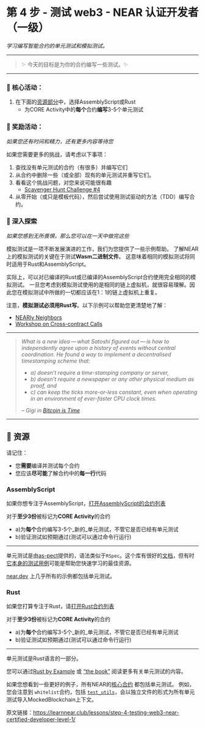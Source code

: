 # 第 4 步 - 测试 web3 - NEAR 认证开发者（一级）

_学习编写智能合约的单元测试和模拟测试。_

--------
> :sparkles: 今天的目标是为你的合约编写一些测试。:sparkles: 
--------

### :green_book: 核心活动：
1. 在下面的[资源部分](https://learnnear.club/lessons/step-4-testing-web3-near-certified-developer-level-1/#-Resources)中，选择AssemblyScript或Rust
   * 为CORE Activity中的**每个**合约**编写**3-5个单元测试

### :blue_book: 奖励活动：
_如果您还有时间和精力，还有更多内容等待您_

如果您需要更多的挑战，请考虑以下事项：

1. 查找没有单元测试的合约（有很多）并编写它们
2. 从合约中删除一些（或全部）现有的单元测试并重写它们。
3. 看看这个挑战问题，对您来说可能很有趣
   * [Scavenger Hunt Challenge #4](https://hackmd.io/@nearly-learning/hunt-04)
4. 从零开始（或只是模板代码），然后尝试使用测试驱动的方法（TDD）编写合约。


### :orange_book: 深入探索
_如果您感到无所畏惧，那么您可以在一天中做完这些_

模拟测试是一项不断发展演进的工作，我们为您提供了一些示例帮助。 了解NEAR上的模拟测试的关键在于测试**Wasm二进制文件**。 这意味着相同的模拟测试将同时适用于Rust和AssemblyScript。

实际上，可以对已编译的Rust或已编译的AssemblyScript合约使用完全相同的模拟测试。 一旦您考虑到模拟测试使用的是相同的链上虚拟机，就很容易理解。因此您在模拟测试中所做的一切都应该在1：1的链上虚拟机上重复。

注意，**模拟测试必须用Rust写**。以下示例可以帮助您更清楚地了解：

* [NEARly Neighbors](https://learn-near.github.io/nearly-neighbors) 
* [Workshop on Cross-contract Calls](https://bit.ly/near-xcc) 

---

> _What is a new idea — what Satoshi figured out — is how to independently agree upon a history of events without central coordination. He found a way to implement a decentralised timestamping scheme that:_
> 
> - _a) doesn’t require a time-stamping company or server,_
> - _b) doesn’t require a newspaper or any other physical medium as proof, and_
> - _c) can keep the ticks more-or-less constant, even when operating in an environment of ever-faster CPU clock times._
> 
> – _Gigi in [Bitcoin is Time](https://dergigi.com/2021/01/14/bitcoin-is-time/)_
>

---

## :dart: 资源

请记住：

* 您**需要**编译并测试每个合约
* 您应该**尽可能**了解合约中的**每一行**代码

### AssemblyScript

如果你想专注于AssemblyScript，[打开AssemblyScript的合约列表](https://airtable.com/shrG4kGx80F55usI4)

对于**至少3份**被标记为**CORE Activity**的合约

- a)为**每个**合约编写3-5个_新的_单元测试，不管它是否已经有单元测试
- b)验证测试如预期通过(测试可以通过命令行运行)

---

单元测试是由[as-pect](https://github.com/jtenner/as-pect)提供的，语法类似于`RSpec`。这个库有很好的[文档](https://tenner-joshua.gitbook.io/as-pect/)，但有时[它本身的测试用例](https://github.com/jtenner/as-pect/tree/master/packages/assembly/assembly/__tests__)可能是帮助您快速学习的最佳资源。

[near.dev](https://examples.near.org/) 上几乎所有的示例都包括单元测试。
 

### Rust

如果您打算专注于Rust，请[打开Rust合约列表](https://airtable.com/shrY5TMWP96L9wSyP/tblm1quryzSbqBzCK)

对于**至少3份**被标记为**CORE Activity**的合约

- a)为**每个**合约编写3-5个_新的_单元测试，不管它是否已经有单元测试
- b)验证测试如预期通过(测试可以通过命令行运行)

---

单元测试是Rust语言的一部分。

您可以通过[Rust by Example](https://doc.rust-lang.org/rust-by-example/testing/unit_testing.html) 或 [“the book”](https://doc.rust-lang.org/book/ch11-01-writing-tests.html) 阅读更多有关单元测试的内容。

如果您想看到一些更好的例子，所有NEAR的[核心合约](https://github.com/near/core-contracts) 都包括单元测试。 例如，您会注意到 `whitelist`合约，包括 [`test_utils`](https://github.com/near/core-contracts/blob/master/whitelist/src/tests/test_utils.rs#L21)，会以独立文件的形式为所有单元测试导入MockedBlockchain上下文。

原文链接：https://learnnear.club/lessons/step-4-testing-web3-near-certified-developer-level-1/
